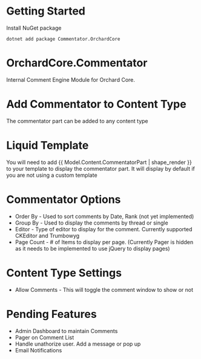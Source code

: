 # Getting Started
Install NuGet package 


``dotnet add package Commentator.OrchardCore``
# OrchardCore.Commentator
Internal Comment Engine Module for Orchard Core.

# Add Commentator to Content Type
The commentator part can be added to any content type

# Liquid Template
You will need to add {{ Model.Content.CommentatorPart | shape_render }} to your template to display the commentator part. It will display by default if you are not using a custom template

# Commentator Options
- Order By - Used to sort comments by Date, Rank (not yet implemented)
- Group By - Used to display the comments by thread or single
- Editor - Type of editor to display for the comment. Currently supported CKEditor and Trumbowyg
- Page Count - # of Items to display per page. (Currently Pager is hidden as it needs to be implemented to use jQuery to display pages)

# Content Type Settings
- Allow Comments - This will toggle the comment window to show or not

# Pending Features
- Admin Dashboard to maintain Comments
- Pager on Comment List
- Handle unathorize user. Add a message or pop up
- Email Notifications
